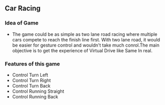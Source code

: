 
## Car Racing

### Idea of Game
- The game could be as simple as two lane road racing where multiple cars compete to reach the finish line first. With two lane road, it would be easier for gesture control and wouldn't take much conrol.The main objective is to get the experience of Virtual Drive like Same In real. 

### Features of this game 
- Control Turn Left 
- Control Turn Right 
- Control Turn Back 
- Control Running Straight 
- Control Running Back


